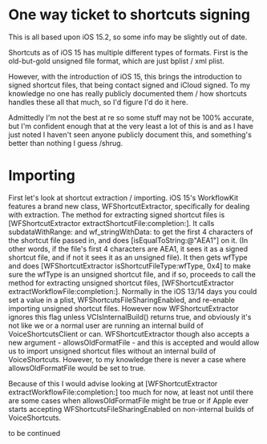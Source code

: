 # One way ticket to shortcuts signing

This is all based upon iOS 15.2, so some info may be slightly out of date.

Shortcuts as of iOS 15 has multiple different types of formats. First is the old-but-gold unsigned file format, which are just bplist / xml plist.

However, with the introduction of iOS 15, this brings the introduction to signed shortcut files, that being contact signed and iCloud signed. To my knowledge no one has really publicly documented them / how shortcuts handles these all that much, so I'd figure I'd do it here.

Admittedly I'm not the best at re so some stuff may not be 100% accurate, but I'm confident enough that at the very least a lot of this is and as I have just noted I haven't seen anyone publicly document this, and something's better than nothing I guess /shrug.

# Importing

First let's look at shortcut extraction / importing. iOS 15's WorkflowKit features a brand new class, WFShortcutExtractor, specifically for dealing with extraction. The method for extracting signed shortcut files is [WFShortcutExtractor extractShortcutFile:completion:]. It calls subdataWithRange: and wf_stringWithData: to get the first 4 characters of the shortcut file passed in, and does [isEqualToString:@"AEA1"] on it. (In other words, if the file's first 4 characters are AEA1, it sees it as a signed shortcut file, and if not it sees it as an unsigned file). It then gets wfType and does [WFShortcutExtractor isShortcutFileType:wfType, 0x4] to make sure the wfType is an unsigned shortcut file, and if so, proceeds to call the method for extracting unsigned shortcut files,  [WFShortcutExtractor extractWorkflowFile:completion:]. Normally in the iOS 13/14 days you could set a value in a plist, WFShortcutsFileSharingEnabled, and re-enable importing unsigned shortcut files. However now WFShortcutExtractor ignores this flag unless VCIsInternalBuild() returns true, and obviously it's not like we or a normal user are running an internal build of VoiceShortcutsClient or can. WFShortcutExtractor though also accepts a new argument - allowsOldFormatFile - and this is accepted and would allow us to import unsigned shortcut files without an internal build of VoiceShortcuts. However, to my knowledge there is never a case where allowsOldFormatFile would be set to true.

Because of this I would advise looking at [WFShortcutExtractor extractWorkflowFile:completion:] too much for now, at least not until there are some cases when allowsOldFormatFile might be true or if Apple ever starts accepting WFShortcutsFileSharingEnabled on non-internal builds of VoiceShortcuts.

to be continued

